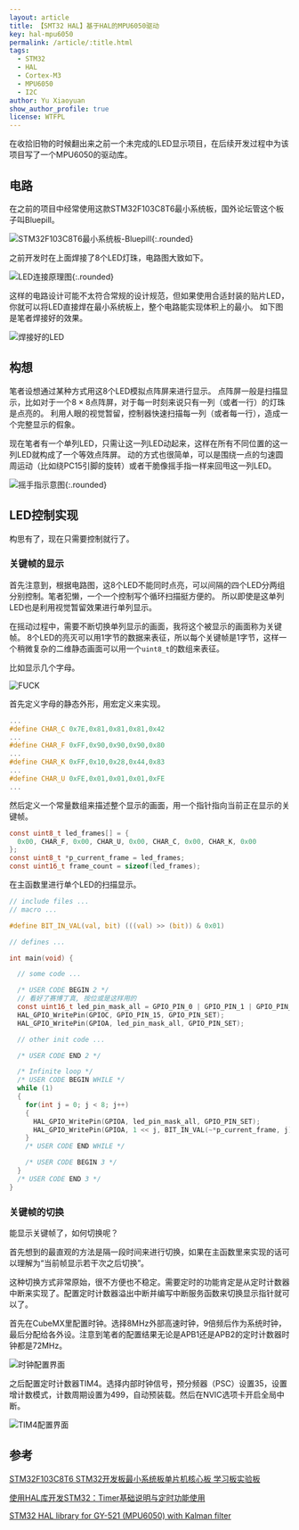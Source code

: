 ```yaml
---
layout: article
title: 【SMT32 HAL】基于HAL的MPU6050驱动
key: hal-mpu6050
permalink: /article/:title.html
tags: 
  - STM32
  - HAL
  - Cortex-M3
  - MPU6050
  - I2C
author: Yu Xiaoyuan
show_author_profile: true
license: WTFPL
---
```


在收拾旧物的时候翻出来之前一个未完成的LED显示项目，在后续开发过程中为该项目写了一个MPU6050的驱动库。

<!--more-->

## 电路

在之前的项目中经常使用这款STM32F103C8T6最小系统板，国外论坛管这个板子叫Bluepill。

![STM32F103C8T6最小系统板-Bluepill](/assets/images/2022-10-05-hal-mpu6050/Bluepillpinout.jpg "洋鬼子搞的引脚图还是挺细致的"){:.rounded}

之前开发时在上面焊接了8个LED灯珠，电路图大致如下。

![LED连接原理图](/assets/images/2022-10-05-hal-mpu6050/LED-connection.png "没错就是这么简单"){:.rounded}

这样的电路设计可能不太符合常规的设计规范，但如果使用合适封装的贴片LED，你就可以将LED直接焊在最小系统板上，整个电路能实现体积上的最小。
如下图是笔者焊接好的效果。

![焊接好的LED](/assets/images/2022-10-05-hal-mpu6050/soldered-led.jpg "不能说是工艺巧夺天工，只能说是设计独具匠心")

## 构想

笔者设想通过某种方式用这8个LED模拟点阵屏来进行显示。
点阵屏一般是扫描显示，比如对于一个$8\times8$点阵屏，对于每一时刻来说只有一列（或者一行）的灯珠是点亮的。
利用人眼的视觉暂留，控制器快速扫描每一列（或者每一行），造成一个完整显示的假象。

现在笔者有一个单列LED，只需让这一列LED动起来，这样在所有不同位置的这一列LED就构成了一个等效点阵屏。
动的方式也很简单，可以是围绕一点的匀速圆周运动（比如绕PC15引脚的旋转）或者干脆像摇手指一样来回甩这一列LED。

![摇手指示意图](/assets/images/2022-10-05-hal-mpu6050/finger-shaking.webp "甩得够快就是一片手指"){:.rounded}

## LED控制实现

构思有了，现在只需要控制就行了。

### 关键帧的显示

首先注意到，根据电路图，这8个LED不能同时点亮，可以间隔的四个LED分两组分别控制。笔者犯懒，一个一个控制写个循环扫描挺方便的。
所以即使是这单列LED也是利用视觉暂留效果进行单列显示。

在摇动过程中，需要不断切换单列显示的画面，我将这个被显示的画面称为关键帧。
8个LED的亮灭可以用1字节的数据来表征，所以每个关键帧是1字节，这样一个稍微复杂的二维静态画面可以用一个`uint8_t`的数组来表征。

比如显示几个字母。

![FUCK](/assets/images/2022-10-05-hal-mpu6050/static-image-fuck.jpg "黄色代表不亮，蓝色代表点亮，靠上的格子代表高位")

首先定义字母的静态外形，用宏定义来实现。

```c
...
#define CHAR_C 0x7E,0x81,0x81,0x81,0x42
...
#define CHAR_F 0xFF,0x90,0x90,0x90,0x80
...
#define CHAR_K 0xFF,0x10,0x28,0x44,0x83
...
#define CHAR_U 0xFE,0x01,0x01,0x01,0xFE
...
```

然后定义一个常量数组来描述整个显示的画面，用一个指针指向当前正在显示的关键帧。

```c
const uint8_t led_frames[] = {
  0x00, CHAR_F, 0x00, CHAR_U, 0x00, CHAR_C, 0x00, CHAR_K, 0x00
};
const uint8_t *p_current_frame = led_frames;
const uint16_t frame_count = sizeof(led_frames);
```

在主函数里进行单个LED的扫描显示。

```c
// include files ...
// macro ...

#define BIT_IN_VAL(val, bit) (((val) >> (bit)) & 0x01)

// defines ...

int main(void) {

  // some code ...

  /* USER CODE BEGIN 2 */
  // 看好了赛博丁真, 按位或是这样用的
  const uint16_t led_pin_mask_all = GPIO_PIN_0 | GPIO_PIN_1 | GPIO_PIN_2 | GPIO_PIN_3 | GPIO_PIN_4 | GPIO_PIN_5 | GPIO_PIN_6 | GPIO_PIN_7;
  HAL_GPIO_WritePin(GPIOC, GPIO_PIN_15, GPIO_PIN_SET);
  HAL_GPIO_WritePin(GPIOA, led_pin_mask_all, GPIO_PIN_SET);

  // other init code ...

  /* USER CODE END 2 */

  /* Infinite loop */
  /* USER CODE BEGIN WHILE */
  while (1)
  {
    for(int j = 0; j < 8; j++)
    {
      HAL_GPIO_WritePin(GPIOA, led_pin_mask_all, GPIO_PIN_SET);
      HAL_GPIO_WritePin(GPIOA, 1 << j, BIT_IN_VAL(~*p_current_frame, j));
    }
    /* USER CODE END WHILE */

    /* USER CODE BEGIN 3 */
  }
  /* USER CODE END 3 */
}
```

### 关键帧的切换

能显示关键帧了，如何切换呢？

首先想到的最直观的方法是隔一段时间来进行切换，如果在主函数里来实现的话可以理解为“当前帧显示若干次之后切换”。

这种切换方式非常原始，很不方便也不稳定。需要定时的功能肯定是从定时计数器中断来实现了。配置定时计数器溢出中断并编写中断服务函数来切换显示指针就可以了。

首先在CubeMX里配置时钟。选择8MHz外部高速时钟，9倍频后作为系统时钟，最后分配给各外设。注意到笔者的配置结果无论是APB1还是APB2的定时计数器时钟都是72MHz。

![时钟配置界面](/assets/images/2022-10-05-hal-mpu6050/F103-clock-configuration.png "最大72MHz，那就按最大来")

之后配置定时计数器TIM4。选择内部时钟信号，预分频器（PSC）设置35，设置增计数模式，计数周期设置为499，自动预装载。然后在NVIC选项卡开启全局中断。

![TIM4配置界面](/assets/images/2022-10-05-hal-mpu6050/F103-tim4-configuration.jpg )

## 参考

[STM32F103C8T6 STM32开发板最小系统板单片机核心板 学习板实验板](https://detail.tmall.com/item.htm?spm=a230r.1.14.20.7f322b62uM3tGB&id=524999349557&ns=1&abbucket=13)

[使用HAL库开发STM32：Timer基础说明与定时功能使用](https://blog.csdn.net/Naisu_kun/article/details/118703547)

[STM32 HAL library for GY-521 (MPU6050) with Kalman filter](https://github.com/leech001/MPU6050)
